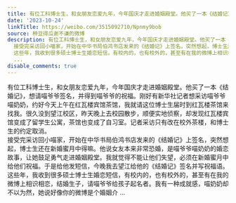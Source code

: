 ```yaml
---
title: 有位工科博士生，和女朋友恋爱九年，今年国庆才走进婚姻殿堂。他买了一本《结婚记》，想请喵爷爷签名，并得到喵爷爷的祝福。刚好有新华社记者想采访喵爷爷喵奶奶...
date: '2023-10-24'
linkTitle: https://weibo.com/3515092710/Npnmy9bob
source: 种豆得瓜谢不谦的微博
description: 有位工科博士生，和女朋友恋爱九年，今年国庆才走进婚姻殿堂。他买了一本《结婚记》，想请喵爷爷签名，并得到喵爷爷的祝福。刚好有新华社记者想采访喵爷爷喵奶奶，约好今天上午在红瓦楼宾馆茶馆，我就请这位博士生届时到红瓦楼茶馆来找我。很久没到望江校区，昨天晚上去校园散步，顺便实地侦察，却发现红瓦楼宾馆变成了留学生公寓，茶馆也变成了自习室。记者采访只有改在校外茶楼，和博士生的约定取消。<br>
  接受完采访回小喵家，开始在中华书局伯鸿书店发来的《结婚记》上签名，突然想起，博士生还在新婚蜜月中得嘛。他说女友本来非常恐婚，是喵爷爷喵奶奶的婚恋故事，让她鼓足勇气走进婚姻殿堂。我就觉得不能让他们失望，必须在新婚蜜月中给他们祝福。于是给他发短信，今晚我去望江给他的《结婚记》签名并写祝福语。<br>
  这些年，我收到很多硕士博士生婚恋短信，有校内的，也有校外的，甚至有在我的微博上相识相恋，结婚生子，请喵爷爷给孩子起名者。我有一种成就感，喵奶奶却不以为然，她说好像你的微博是个婚姻介
  ...
disable_comments: true
---
```

有位工科博士生，和女朋友恋爱九年，今年国庆才走进婚姻殿堂。他买了一本《结婚记》，想请喵爷爷签名，并得到喵爷爷的祝福。刚好有新华社记者想采访喵爷爷喵奶奶，约好今天上午在红瓦楼宾馆茶馆，我就请这位博士生届时到红瓦楼茶馆来找我。很久没到望江校区，昨天晚上去校园散步，顺便实地侦察，却发现红瓦楼宾馆变成了留学生公寓，茶馆也变成了自习室。记者采访只有改在校外茶楼，和博士生的约定取消。<br> 接受完采访回小喵家，开始在中华书局伯鸿书店发来的《结婚记》上签名，突然想起，博士生还在新婚蜜月中得嘛。他说女友本来非常恐婚，是喵爷爷喵奶奶的婚恋故事，让她鼓足勇气走进婚姻殿堂。我就觉得不能让他们失望，必须在新婚蜜月中给他们祝福。于是给他发短信，今晚我去望江给他的《结婚记》签名并写祝福语。<br> 这些年，我收到很多硕士博士生婚恋短信，有校内的，也有校外的，甚至有在我的微博上相识相恋，结婚生子，请喵爷爷给孩子起名者。我有一种成就感，喵奶奶却不以为然，她说好像你的微博是个婚姻介 ...